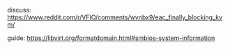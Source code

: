 discuss: https://www.reddit.com/r/VFIO/comments/wvnbx9/eac_finally_blocking_kvm/

guide: https://libvirt.org/formatdomain.html#smbios-system-information
